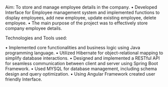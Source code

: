 Aim: To store and manage employee details in the company.
• Developed Interface for Employee management system and implemented functions to display employees, add new employee, update existing employee, delete employee.
• The main purpose of the project was to effectively store company employee details.

Technologies and Tools used:

• Implemented core functionalities and business logic using Java programming language.
• Utilized Hibernate for object-relational mapping to simplify database interactions.
• Designed and implemented a RESTful API for seamless communication between client and server using Spring Boot Framework.
• Used MYSQL for database management, including schema design and query optimization.
• Using Angular Framework created user friendly Interface. 




